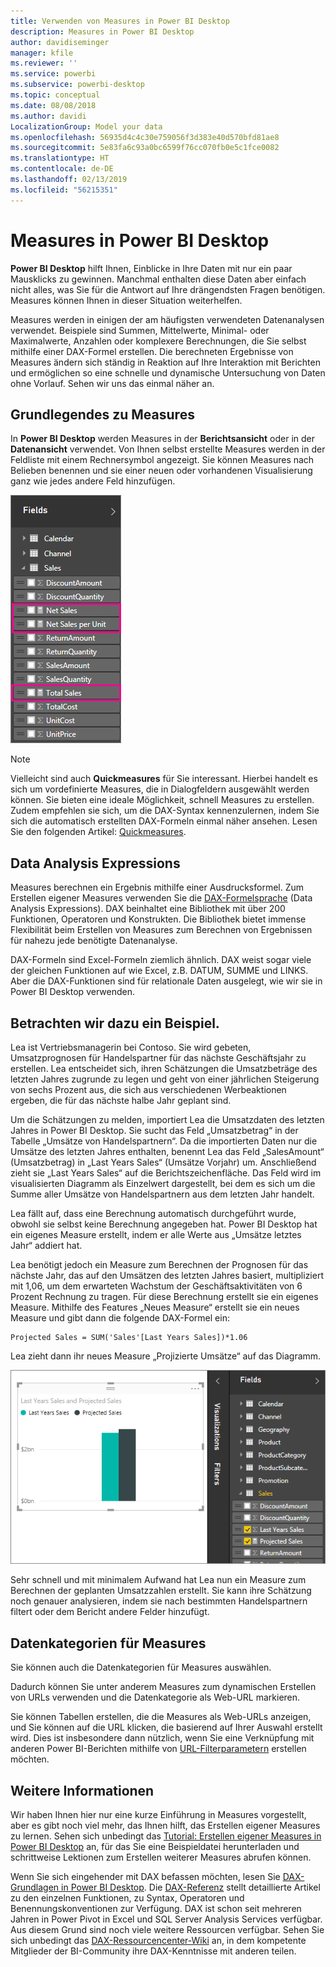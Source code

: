 ```yaml
---
title: Verwenden von Measures in Power BI Desktop
description: Measures in Power BI Desktop
author: davidiseminger
manager: kfile
ms.reviewer: ''
ms.service: powerbi
ms.subservice: powerbi-desktop
ms.topic: conceptual
ms.date: 08/08/2018
ms.author: davidi
LocalizationGroup: Model your data
ms.openlocfilehash: 56935d4c4c30e759056f3d383e40d570bfd81ae8
ms.sourcegitcommit: 5e83fa6c93a0bc6599f76cc070fb0e5c1fce0082
ms.translationtype: HT
ms.contentlocale: de-DE
ms.lasthandoff: 02/13/2019
ms.locfileid: "56215351"
---
```

# <a name="measures-in-power-bi-desktop"></a>Measures in Power BI Desktop

**Power BI Desktop** hilft Ihnen, Einblicke in Ihre Daten mit nur ein paar Mausklicks zu gewinnen. Manchmal enthalten diese Daten aber einfach nicht alles, was Sie für die Antwort auf Ihre drängendsten Fragen benötigen. Measures können Ihnen in dieser Situation weiterhelfen.

Measures werden in einigen der am häufigsten verwendeten Datenanalysen verwendet. Beispiele sind Summen, Mittelwerte, Minimal- oder Maximalwerte, Anzahlen oder komplexere Berechnungen, die Sie selbst mithilfe einer DAX-Formel erstellen. Die berechneten Ergebnisse von Measures ändern sich ständig in Reaktion auf Ihre Interaktion mit Berichten und ermöglichen so eine schnelle und dynamische Untersuchung von Daten ohne Vorlauf. Sehen wir uns das einmal näher an.

## <a name="understanding-measures"></a>Grundlegendes zu Measures

In **Power BI Desktop** werden Measures in der **Berichtsansicht** oder in der **Datenansicht** verwendet. Von Ihnen selbst erstellte Measures werden in der Feldliste mit einem Rechnersymbol angezeigt. Sie können Measures nach Belieben benennen und sie einer neuen oder vorhandenen Visualisierung ganz wie jedes andere Feld hinzufügen.

![](media/desktop-measures/measuresinpbid_measinfieldlist.png)

> [!NOTE]
> Vielleicht sind auch **Quickmeasures** für Sie interessant. Hierbei handelt es sich um vordefinierte Measures, die in Dialogfeldern ausgewählt werden können. Sie bieten eine ideale Möglichkeit, schnell Measures zu erstellen. Zudem empfehlen sie sich, um die DAX-Syntax kennenzulernen, indem Sie sich die automatisch erstellten DAX-Formeln einmal näher ansehen. Lesen Sie den folgenden Artikel: [Quickmeasures](desktop-quick-measures.md).
> 
> 

## <a name="data-analysis-expressions"></a>Data Analysis Expressions

Measures berechnen ein Ergebnis mithilfe einer Ausdrucksformel. Zum Erstellen eigener Measures verwenden Sie die [DAX-Formelsprache](https://msdn.microsoft.com/library/gg413422.aspx) (Data Analysis Expressions). DAX beinhaltet eine Bibliothek mit über 200 Funktionen, Operatoren und Konstrukten. Die Bibliothek bietet immense Flexibilität beim Erstellen von Measures zum Berechnen von Ergebnissen für nahezu jede benötigte Datenanalyse.

DAX-Formeln sind Excel-Formeln ziemlich ähnlich. DAX weist sogar viele der gleichen Funktionen auf wie Excel, z.B. DATUM, SUMME und LINKS. Aber die DAX-Funktionen sind für relationale Daten ausgelegt, wie wir sie in Power BI Desktop verwenden.

## <a name="lets-look-at-an-example"></a>Betrachten wir dazu ein Beispiel.
Lea ist Vertriebsmanagerin bei Contoso. Sie wird gebeten, Umsatzprognosen für Handelspartner für das nächste Geschäftsjahr zu erstellen. Lea entscheidet sich, ihren Schätzungen die Umsatzbeträge des letzten Jahres zugrunde zu legen und geht von einer jährlichen Steigerung von sechs Prozent aus, die sich aus verschiedenen Werbeaktionen ergeben, die für das nächste halbe Jahr geplant sind.

Um die Schätzungen zu melden, importiert Lea die Umsatzdaten des letzten Jahres in Power BI Desktop. Sie sucht das Feld „Umsatzbetrag“ in der Tabelle „Umsätze von Handelspartnern“. Da die importierten Daten nur die Umsätze des letzten Jahres enthalten, benennt Lea das Feld „SalesAmount“ (Umsatzbetrag) in „Last Years Sales“ (Umsätze Vorjahr) um. Anschließend zieht sie „Last Years Sales“ auf die Berichtszeichenfläche. Das Feld wird im visualisierten Diagramm als Einzelwert dargestellt, bei dem es sich um die Summe aller Umsätze von Handelspartnern aus dem letzten Jahr handelt.

Lea fällt auf, dass eine Berechnung automatisch durchgeführt wurde, obwohl sie selbst keine Berechnung angegeben hat. Power BI Desktop hat ein eigenes Measure erstellt, indem er alle Werte aus „Umsätze letztes Jahr“ addiert hat. 

Lea benötigt jedoch ein Measure zum Berechnen der Prognosen für das nächste Jahr, das auf den Umsätzen des letzten Jahres basiert, multipliziert mit 1,06, um dem erwarteten Wachstum der Geschäftsaktivitäten von 6 Prozent Rechnung zu tragen. Für diese Berechnung erstellt sie ein eigenes Measure. Mithilfe des Features „Neues Measure“ erstellt sie ein neues Measure und gibt dann die folgende DAX-Formel ein: 

    Projected Sales = SUM('Sales'[Last Years Sales])*1.06

Lea zieht dann ihr neues Measure „Projizierte Umsätze“ auf das Diagramm.

![](media/desktop-measures/measuresinpbid_lastyearsales.png)

Sehr schnell und mit minimalem Aufwand hat Lea nun ein Measure zum Berechnen der geplanten Umsatzzahlen erstellt. Sie kann ihre Schätzung noch genauer analysieren, indem sie nach bestimmten Handelspartnern filtert oder dem Bericht andere Felder hinzufügt.

## <a name="data-categories-for-measures"></a>Datenkategorien für Measures

Sie können auch die Datenkategorien für Measures auswählen. 

Dadurch können Sie unter anderem Measures zum dynamischen Erstellen von URLs verwenden und die Datenkategorie als Web-URL markieren. 

Sie können Tabellen erstellen, die die Measures als Web-URLs anzeigen, und Sie können auf die URL klicken, die basierend auf Ihrer Auswahl erstellt wird. Dies ist insbesondere dann nützlich, wenn Sie eine Verknüpfung mit anderen Power BI-Berichten mithilfe von [URL-Filterparametern](service-url-filters.md) erstellen möchten.

## <a name="learn-more"></a>Weitere Informationen
Wir haben Ihnen hier nur eine kurze Einführung in Measures vorgestellt, aber es gibt noch viel mehr, das Ihnen hilft, das Erstellen eigener Measures zu lernen. Sehen sich unbedingt das [Tutorial: Erstellen eigener Measures in Power BI Desktop](desktop-tutorial-create-measures.md) an, für das Sie eine Beispieldatei herunterladen und schrittweise Lektionen zum Erstellen weiterer Measures abrufen können.  

Wenn Sie sich eingehender mit DAX befassen möchten, lesen Sie [DAX-Grundlagen in Power BI Desktop](desktop-quickstart-learn-dax-basics.md). Die [DAX-Referenz](https://msdn.microsoft.com/library/gg413422.aspx) stellt detaillierte Artikel zu den einzelnen Funktionen, zu Syntax, Operatoren und Benennungskonventionen zur Verfügung. DAX ist schon seit mehreren Jahren in Power Pivot in Excel und SQL Server Analysis Services verfügbar. Aus diesem Grund sind noch viele weitere Ressourcen verfügbar. Sehen Sie sich unbedingt das [DAX-Ressourcencenter-Wiki](http://social.technet.microsoft.com/wiki/contents/articles/1088.dax-resource-center.aspx) an, in dem kompetente Mitglieder der BI-Community ihre DAX-Kenntnisse mit anderen teilen.



